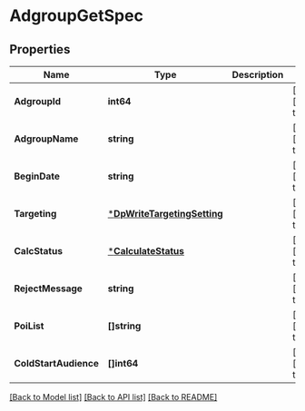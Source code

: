 # AdgroupGetSpec

## Properties
Name | Type | Description | Notes
------------ | ------------- | ------------- | -------------
**AdgroupId** | **int64** |  | [optional] [default to null]
**AdgroupName** | **string** |  | [optional] [default to null]
**BeginDate** | **string** |  | [optional] [default to null]
**Targeting** | [***DpWriteTargetingSetting**](dp_write_targeting_setting.md) |  | [optional] [default to null]
**CalcStatus** | [***CalculateStatus**](CalculateStatus.md) |  | [optional] [default to null]
**RejectMessage** | **string** |  | [optional] [default to null]
**PoiList** | **[]string** |  | [optional] [default to null]
**ColdStartAudience** | **[]int64** |  | [optional] [default to null]

[[Back to Model list]](../README.md#documentation-for-models) [[Back to API list]](../README.md#documentation-for-api-endpoints) [[Back to README]](../README.md)


